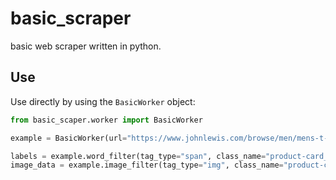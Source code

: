 # basic_scraper
basic web scraper written in python. 

## Use
Use directly by using the ```BasicWorker``` object:

```python
from basic_scaper.worker import BasicWorker

example = BasicWorker(url="https://www.johnlewis.com/browse/men/mens-t-shirts/_/N-ebg")

labels = example.word_filter(tag_type="span", class_name="product-card__title-inner")
image_data = example.image_filter(tag_type="img", class_name="product-card__image")
```



